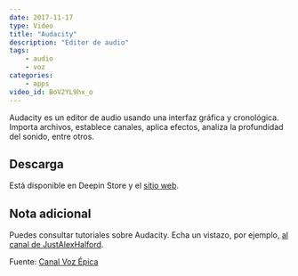 ```yaml
---
date: 2017-11-17
type: Video
title: "Audacity"
description: "Editor de audio"
tags:
    - audio
    - voz
categories:
    - apps
video_id: BoV2YL9hx_o
---
```


Audacity es un editor de audio usando una interfaz gráfica y cronológica. Importa archivos, establece canales, aplica efectos, analiza la profundidad del sonido, entre otros.

## Descarga

Está disponible en Deepin Store y el [sitio web](http://www.audacityteam.org/).

## Nota adicional

Puedes consultar tutoriales sobre Audacity. Echa un vistazo, por ejemplo, [al canal de JustAlexHalford](https://www.youtube.com/watch?v=eT88PreScG8&list=PL8765IzZomZ6NguIrpor-6l_lLTirrny_).

Fuente: [Canal Voz Épica
](https://www.youtube.com/channel/UCRBHiacaQb5S70pljtJYB2g)
